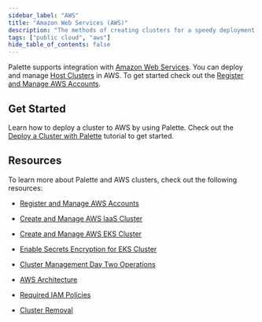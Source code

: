 ```yaml
---
sidebar_label: "AWS"
title: "Amazon Web Services (AWS)"
description: "The methods of creating clusters for a speedy deployment on any CSP"
tags: ["public cloud", "aws"]
hide_table_of_contents: false
---
```



Palette supports integration with [Amazon Web Services](https://aws.amazon.com). You can deploy and manage [Host Clusters](../../../glossary-all.md#hostcluster) in AWS. To get started check out the [Register and Manage AWS Accounts](add-aws-accounts.md). 



## Get Started

Learn how to deploy a cluster to AWS by using Palette. Check out the [Deploy a Cluster with Palette](../deploy-k8s-cluster.md) tutorial to get started.


## Resources

To learn more about Palette and AWS clusters, check out the following resources:

- [Register and Manage AWS Accounts](add-aws-accounts.md)


- [Create and Manage AWS IaaS Cluster](create-cluster.md)


- [Create and Manage AWS EKS Cluster](eks.md)


- [Enable Secrets Encryption for EKS Cluster](enable-secrets-encryption-kms-key.md)


- [Cluster Management Day Two Operations](../../cluster-management/cluster-management.md)


- [AWS Architecture](architecture.md)


- [Required IAM Policies](required-iam-policies.md)


- [Cluster Removal](../../cluster-management/remove-clusters.md)
